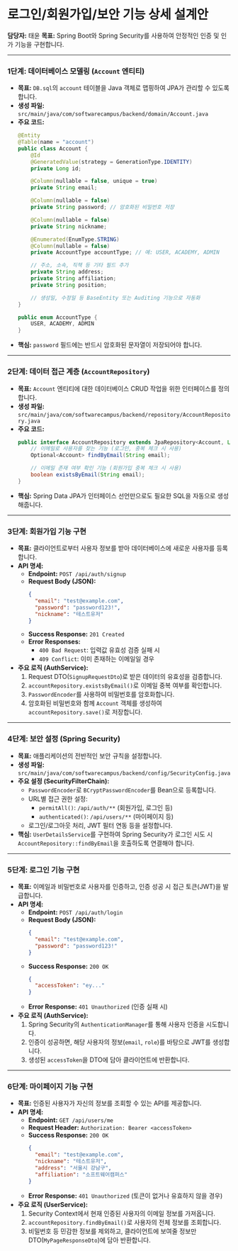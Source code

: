 # 로그인/회원가입/보안 기능 상세 설계안

**담당자:** 태윤
**목표:** Spring Boot와 Spring Security를 사용하여 안정적인 인증 및 인가 기능을 구현합니다.

---

### **1단계: 데이터베이스 모델링 (`Account` 엔티티)**

-   **목표:** `DB.sql`의 `account` 테이블을 Java 객체로 맵핑하여 JPA가 관리할 수 있도록 합니다.
-   **생성 파일:** `src/main/java/com/softwarecampus/backend/domain/Account.java`
-   **주요 코드:**
    ```java
    @Entity
    @Table(name = "account")
    public class Account {
        @Id
        @GeneratedValue(strategy = GenerationType.IDENTITY)
        private Long id;

        @Column(nullable = false, unique = true)
        private String email;

        @Column(nullable = false)
        private String password; // 암호화된 비밀번호 저장

        @Column(nullable = false)
        private String nickname;

        @Enumerated(EnumType.STRING)
        @Column(nullable = false)
        private AccountType accountType; // 예: USER, ACADEMY, ADMIN

        // 주소, 소속, 직책 등 기타 필드 추가
        private String address;
        private String affiliation;
        private String position;

        // 생성일, 수정일 등 BaseEntity 또는 Auditing 기능으로 자동화
    }

    public enum AccountType {
        USER, ACADEMY, ADMIN
    }
    ```
-   **핵심:** `password` 필드에는 반드시 암호화된 문자열이 저장되어야 합니다.

---

### **2단계: 데이터 접근 계층 (`AccountRepository`)**

-   **목표:** `Account` 엔티티에 대한 데이터베이스 CRUD 작업을 위한 인터페이스를 정의합니다.
-   **생성 파일:** `src/main/java/com/softwarecampus/backend/repository/AccountRepository.java`
-   **주요 코드:**
    ```java
    public interface AccountRepository extends JpaRepository<Account, Long> {
        // 이메일로 사용자를 찾는 기능 (로그인, 중복 체크 시 사용)
        Optional<Account> findByEmail(String email);

        // 이메일 존재 여부 확인 기능 (회원가입 중복 체크 시 사용)
        boolean existsByEmail(String email);
    }
    ```
-   **핵심:** Spring Data JPA가 인터페이스 선언만으로도 필요한 SQL을 자동으로 생성해줍니다.

---

### **3단계: 회원가입 기능 구현**

-   **목표:** 클라이언트로부터 사용자 정보를 받아 데이터베이스에 새로운 사용자를 등록합니다.
-   **API 명세:**
    -   **Endpoint:** `POST /api/auth/signup`
    -   **Request Body (JSON):**
        ```json
        {
          "email": "test@example.com",
          "password": "password123!",
          "nickname": "테스트유저"
        }
        ```
    -   **Success Response:** `201 Created`
    -   **Error Responses:**
        -   `400 Bad Request`: 입력값 유효성 검증 실패 시
        -   `409 Conflict`: 이미 존재하는 이메일일 경우
-   **주요 로직 (AuthService):**
    1.  Request DTO(`SignupRequestDto`)로 받은 데이터의 유효성을 검증합니다.
    2.  `accountRepository.existsByEmail()`로 이메일 중복 여부를 확인합니다.
    3.  `PasswordEncoder`를 사용하여 비밀번호를 암호화합니다.
    4.  암호화된 비밀번호와 함께 `Account` 객체를 생성하여 `accountRepository.save()`로 저장합니다.

---

### **4단계: 보안 설정 (Spring Security)**

-   **목표:** 애플리케이션의 전반적인 보안 규칙을 설정합니다.
-   **생성 파일:** `src/main/java/com/softwarecampus/backend/config/SecurityConfig.java`
-   **주요 설정 (SecurityFilterChain):**
    -   `PasswordEncoder`로 `BCryptPasswordEncoder`를 Bean으로 등록합니다.
    -   URL별 접근 권한 설정:
        -   `permitAll()`: `/api/auth/**` (회원가입, 로그인 등)
        -   `authenticated()`: `/api/users/**` (마이페이지 등)
    -   로그인/로그아웃 처리, JWT 필터 연동 등을 설정합니다.
-   **핵심:** `UserDetailsService`를 구현하여 Spring Security가 로그인 시도 시 `AccountRepository::findByEmail`을 호출하도록 연결해야 합니다.

---

### **5단계: 로그인 기능 구현**

-   **목표:** 이메일과 비밀번호로 사용자를 인증하고, 인증 성공 시 접근 토큰(JWT)을 발급합니다.
-   **API 명세:**
    -   **Endpoint:** `POST /api/auth/login`
    -   **Request Body (JSON):**
        ```json
        {
          "email": "test@example.com",
          "password": "password123!"
        }
        ```
    -   **Success Response:** `200 OK`
        ```json
        {
          "accessToken": "ey..."
        }
        ```
    -   **Error Response:** `401 Unauthorized` (인증 실패 시)
-   **주요 로직 (AuthService):**
    1.  Spring Security의 `AuthenticationManager`를 통해 사용자 인증을 시도합니다.
    2.  인증이 성공하면, 해당 사용자의 정보(`email`, `role`)를 바탕으로 JWT를 생성합니다.
    3.  생성된 `accessToken`을 DTO에 담아 클라이언트에 반환합니다.

---

### **6단계: 마이페이지 기능 구현**

-   **목표:** 인증된 사용자가 자신의 정보를 조회할 수 있는 API를 제공합니다.
-   **API 명세:**
    -   **Endpoint:** `GET /api/users/me`
    -   **Request Header:** `Authorization: Bearer <accessToken>`
    -   **Success Response:** `200 OK`
        ```json
        {
          "email": "test@example.com",
          "nickname": "테스트유저",
          "address": "서울시 강남구",
          "affiliation": "소프트웨어캠퍼스"
        }
        ```
    -   **Error Response:** `401 Unauthorized` (토큰이 없거나 유효하지 않을 경우)
-   **주요 로직 (UserService):**
    1.  Security Context에서 현재 인증된 사용자의 이메일 정보를 가져옵니다.
    2.  `accountRepository.findByEmail()`로 사용자의 전체 정보를 조회합니다.
    3.  비밀번호 등 민감한 정보를 제외하고, 클라이언트에 보여줄 정보만 DTO(`MyPageResponseDto`)에 담아 반환합니다.

